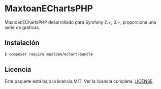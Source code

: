 MaxtoanEChartsPHP
========================

MaxtoanEChartsPHP desarrollado para Symfony 2.+, 3.+, proporciona una serie de gráficas.

## Instalación

``` bash
$ composer require maxtoan/echart-bundle
```

## Licencia

Este paquete está bajo la licencia MIT. Ver la licencia completa. [LICENSE](LICENSE)

